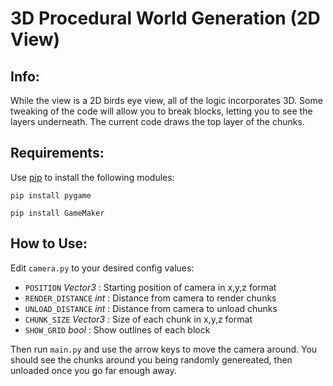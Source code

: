 # 3D Procedural World Generation (2D View)

## Info:

While the view is a 2D birds eye view, all of the logic incorporates 3D.
Some tweaking of the code will allow you to break blocks, letting you to see the layers underneath.
The current code draws the top layer of the chunks.

## Requirements:

Use [pip](https://pypi.org/project/pip/) to install the following modules:

`pip install pygame`

`pip install GameMaker`

## How to Use:
Edit `camera.py` to your desired config values: 
- `POSITION` *Vector3*    : Starting position of camera in x,y,z format
- `RENDER_DISTANCE` *int* : Distance from camera to render chunks
- `UNLOAD_DISTANCE` *int* : Distance from camera to unload chunks
- `CHUNK_SIZE` *Vector3*  : Size of each chunk in x,y,z format
- `SHOW_GRID` *bool*      : Show outlines of each block

Then run `main.py` and use the arrow keys to move the camera around.
You should see the chunks around you being randomly genereated, then unloaded once you go far enough away.
